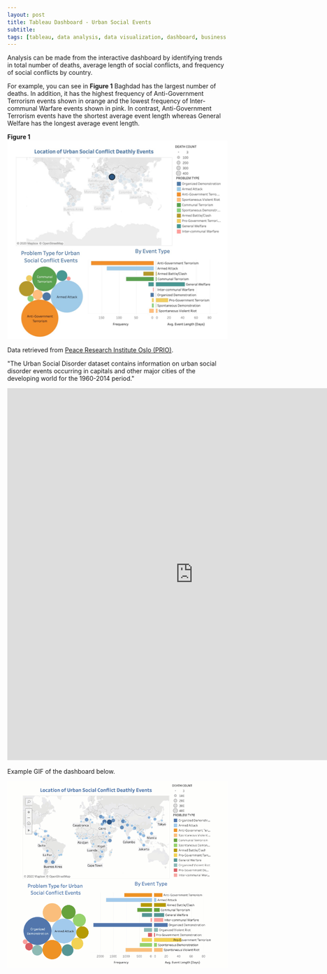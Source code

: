 ```yaml
---
layout: post
title: Tableau Dashboard - Urban Social Events
subtitle:
tags: [tableau, data analysis, data visualization, dashboard, business intelligence]
---
```


Analysis can be made from the interactive dashboard by identifying trends in total number of deaths, average length of social conflicts, and frequency of social conflicts by country.    

For example, you can see in **Figure 1** Baghdad has the largest number of deaths. In addition, it has the highest frequency of Anti-Government Terrorism events shown in orange and the lowest frequency of Inter-communal Warfare events shown in pink. In contrast, Anti-Government Terrorism events have the shortest average event length whereas General Welfare has the longest average event length.

**Figure 1**  
![jpeg](/assets/img/tableau/1.jpeg)


Data retrieved from [Peace Research Institute Oslo (PRIO)](https://www.prio.org/Data/Armed-Conflict/Urban-Social-Disorder/).    

"The Urban Social Disorder dataset contains information on urban social disorder events occurring in capitals and other major cities of the developing world for the 1960-2014 period."    

<iframe seamless frameborder="0" src="https://public.tableau.com/views/urban_social_conflicts/Dashboard?:embed=yes&:display_count=yes&:showVizHome=no" width = '850' height = '850' scrolling='yes' ></iframe>    

Example GIF of the dashboard below.   

![GIF](/assets/img/tableau/tableau.gif)
